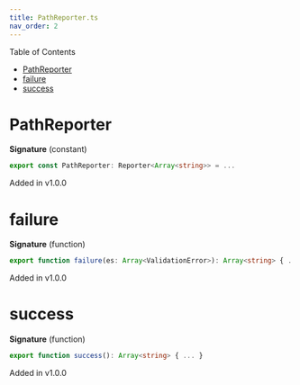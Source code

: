```yaml
---
title: PathReporter.ts
nav_order: 2
---
```


Table of Contents

<!-- START doctoc generated TOC please keep comment here to allow auto update -->
<!-- DON'T EDIT THIS SECTION, INSTEAD RE-RUN doctoc TO UPDATE -->


- [PathReporter](#pathreporter)
- [failure](#failure)
- [success](#success)

<!-- END doctoc generated TOC please keep comment here to allow auto update -->

# PathReporter

**Signature** (constant)

```ts
export const PathReporter: Reporter<Array<string>> = ...
```

Added in v1.0.0

# failure

**Signature** (function)

```ts
export function failure(es: Array<ValidationError>): Array<string> { ... }
```

Added in v1.0.0

# success

**Signature** (function)

```ts
export function success(): Array<string> { ... }
```

Added in v1.0.0

